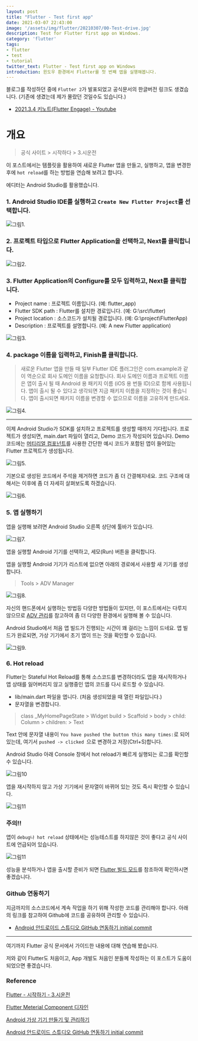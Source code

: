 ```yaml
---
layout: post
title: "Flutter - Test first app"
date: 2021-03-07 22:43:00
image: '/assets/img/flutter/20210307/00-Test-drive.jpg'
description: Test for Flutter first app on Windows.
category: 'flutter'
tags:
- flutter
- test
- tutorial
twitter_text: Flutter - Test first app on Windows
introduction: 윈도우 환경에서 Flutter를 첫 번째 앱을 실행해봅니다.
---
```


블로그를 작성하던 중에 `Flutter 2`가 발표되었고 공식문서의 한글버전 링크도 생겼습니다. (기존에 생겼는데 제가 몰랐던 것일수도 있습니다.)

- [2021.3.4 키노트(Flutter Engage) - Youtube](https://youtu.be/zSbsIiluixw)

# 개요

> 공식 사이트 > 시작하다 > 3.시운전

이 포스트에서는 템플릿을 활용하여 새로운 Flutter 앱을 만들고, 실행하고, 앱을 변경한 후에 `hot reload`를 하는 방법을 연습해 보려고 합니다.

에디터는 Android Studio를 활용했습니다.

### 1. Android Studio IDE를 실행하고 `Create New Flutter Project`를 선택합니다.

![그림1.](/assets/img/flutter/20210307/01-Test-drive-welcome.png)

### 2. 프로젝트 타입으로 Flutter Application을 선택하고, Next를 클릭합니다.

![그림2.](/assets/img/flutter/20210307/02-Test-drive-New-Flutter_Project.png)

### 3. Flutter Application의 Configure를 모두 입력하고, Next를 클릭합니다.

- Project name : 프로젝트 이름입니다. (예: flutter_app)
- Flutter SDK path : Flutter를 설치한 경로입니다. (예: G:\src\flutter)
- Project location : 소스코드가 설치될 경로입니다. (예: G:\project\FlutterApp)
- Description : 프로젝트를 설명합니다. (예: A new Flutter application)

![그림3.](/assets/img/flutter/20210307/03-Test-drive-Configure-New-Flutter-Application.png)

### 4. package 이름을 입력하고, Finish를 클릭합니다.

> 새로운 Flutter 앱을 만들 때 일부 Flutter IDE 플러그인은 com.example과 같이 역순으로 회사 도메인 이름을 요청합니다. 회사 도메인 이름과 프로젝트 이름은 앱이 출시 될 때 Android 용 패키지 이름 (iOS 용 번들 ID)으로 함께 사용됩니다. 앱이 출시 될 수 있다고 생각되면 지금 패키지 이름을 지정하는 것이 좋습니다. 앱이 출시되면 패키지 이름을 변경할 수 없으므로 이름을 고유하게 만드세요.

![그림4.](/assets/img/flutter/20210307/04-Test-drive-Set-the-package-name.png)

---

이제 Android Studio가 SDK를 설치하고 프로젝트를 생성할 때까지 기다립니다.
프로젝트가 생성되면, main.dart 파일이 열리고, Demo 코드가 작성되어 있습니다.
Demo 코드에는 [머티리얼 컴포넌트](https://material.io/guidelines)를 사용한 간단한 예시 코드가 포함된 앱이 들어있는 Flutter 프로젝트가 생성됩니다.

![그림5.](/assets/img/flutter/20210307/05-Test-drive-main-dart.png)

기본으로 생성된 코드에서 주석을 제거하면 코드가 좀 더 간결해지네요.
코드 구조에 대해서는 이후에 좀 더 자세히 살펴보도록 하겠습니다.

![그림6.](/assets/img/flutter/20210307/06-Test-drive-main-dart-remove-comments.png)

### 5. 앱 실행하기

앱을 실행해 보려면 Android Studio 오른쪽 상단에 툴바가 있습니다.

![그림7.](/assets/img/flutter/20210307/07-Test-drive-android-studio-toolbar.png)

앱을 실행할 Android 기기를 선택하고, 세모(Run) 버튼을 클릭합니다.

앱을 실행할 Android 기기가 리스트에 없으면 아래의 경로에서 사용할 새 기기를 생성합니다.

> Tools > ADV Manager

![그림8.](/assets/img/flutter/20210307/08-Test-drive-adv-manager.png)

자신의 핸드폰에서 실행하는 방법등 다양한 방법들이 있지만, 이 포스트에서는 다루지 않으므로 [ADV 관리](https://developer.android.com/studio/run/managing-avds)를 참고하여 좀 더 다양한 환경에서 실행해 볼 수 있습니다.

Android Studio에서 처음 앱 빌드가 진행되는 시간이 꽤 걸리는 느낌이 드네요.
앱 빌드가 완료되면, 가상 기기에서 초기 앱이 뜨는 것을 확인할 수 있습니다.

![그림9.](/assets/img/flutter/20210307/09-Test-drive-firstapp-hot-reload.png)

### 6. Hot reload

Flutter는 Stateful Hot Reload를 통해 소스코드를 변경하더라도 앱을 재시작하거나 앱 상태를 잃어버리지 않고 실행중인 앱의 코드를 다시 로드할 수 있습니다.

- lib/main.dart 파일을 엽니다. (처음 생성되었을 때 열린 파일입니다.)
- 문자열을 변경합니다.

> class _MyHomePageState > Widget build > Scaffold > body > child: Column > children: <Widget> > Text

Text 안에 문자열 내용이 `You have pushed the button this many times:`로 되어 있는데, 여기서 `pushed -> clicked `으로 변경하고 저장(Ctrl+S)합니다.

Android Studio 아래 Console 창에서 hot reload가 빠르게 실행되는 로그를 확인할 수 있습니다.

![그림10](/assets/img/flutter/20210307/10-Test-drive-firstapp-hot-reload-console.png)

앱을 재시작하지 않고 가상 기기에서 문자열이 바뀌어 있는 것도 즉시 확인할 수 있습니다.

![그림11](/assets/img/flutter/20210307/11-Test-drive-firstapp-hot-reload-changed.png)

### 주의!!

앱이 `debug나 hot reload` 상태에서는 성능테스트를 하지않은 것이 좋다고 공식 사이트에 언급되어 있습니다.

![그림11](/assets/img/flutter/20210307/12-Test-drive-do-not-test-the-performance.png)

성능을 분석하거나 앱을 출시할 준비가 되면 [Flutter 빌드 모드](https://flutter-ko.dev/docs/testing/build-modes)를 참조하여 확인하시면 좋겠습니다.

### Github 연동하기

지금까지의 소스코드에서 계속 작업을 하기 위해 작성한 코드를 관리해야 합니다.
아래의 링크를 참고하여 Github에 코드를 공유하여 관리할 수 있습니다.

- [Android 안드로이드 스튜디오 GitHub 연동하기 initial commit](https://ppomelo.tistory.com/50)

---

여기까지 Flutter 공식 문서에서 가이드한 내용에 대해 연습해 봤습니다.

저와 같이 Flutter도 처음이고, App 개발도 처음인 분들께 작성하는 이 포스트가 도움이 되었으면 좋겠습니다.


### Reference

[Flutter - 시작하기 - 3.시운전](https://flutter-ko.dev/docs/get-started/test-drive?tab=androidstudio)

[Flutter Meterial Component 디자인](https://material.io/guidelines)

[Android 가상 기기 만들기 및 관리하기](https://developer.android.com/studio/run/managing-avds)

[Android 안드로이드 스튜디오 GitHub 연동하기 initial commit](https://ppomelo.tistory.com/50)